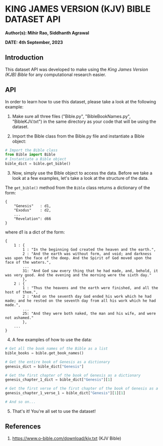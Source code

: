 # KING JAMES VERSION (KJV) BIBLE DATASET API

**Author(s): Mihir Rao, Siddhanth Agrawal**

**DATE: 4th September, 2023**

## Introduction

This dataset API was developed to make using the *King James Version (KJB) Bible* for any computational research easier.

## API

In order to learn how to use this dataset, please take a look at the following example:

1. Make sure all three files ("Bible.py", "BibleBookNames.py", "BibleKJV.txt") in the same directory as your code that will be using the dataset.

2. Import the Bible class from the Bible.py file and instantiate a Bible object:

```python
# Import the Bible class
from Bible import Bible
# Instantiate a Bible object
bible_dict = bible.get_bible()
```

3. Now, simply use the Bible object to access the data. Before we take a look at a few examples, let's take a look at the structure of the data.

The ```get_bible()``` method from the ```Bible``` class returns a dictionary of the form:

```
{   
    "Genesis"   : d1,
    "Exodus"    : d2,
    ...
    "Revelation": d66
}
```

where d1 is a dict of the form:

```
{
    1 : {
        1 : "In the beginning God created the heaven and the earth.",
        2 : "And the earth was without form, and void; and darkness was upon the face of the deep. And the Spirit of God moved upon the face of the waters.",
        ...
        31: "And God saw every thing that he had made, and, behold, it was very good. And the evening and the morning were the sixth day."
        },
    2 : {
        1 : "Thus the heavens and the earth were finished, and all the host of them.",
        2 : "And on the seventh day God ended his work which he had made; and he rested on the seventh day from all his work which he had made.",
        ...
        25: "And they were both naked, the man and his wife, and were not ashamed."
        },
    ...
}
```

4. A few examples of how to use the data:

```python
# Get all the book names of the Bible as a list
bible_books = bible.get_book_names()

# Get the entire book of Genesis as a dictionary
genesis_dict = bible_dict["Genesis"]

# Get the first chapter of the book of Genesis as a dictionary
genesis_chapter_1_dict = bible_dict["Genesis"][1]

# Get the first verse of the first chapter of the book of Genesis as a string
genesis_chapter_1_verse_1 = bible_dict["Genesis"][1][1]

# And so on...
```

5. That's it! You're all set to use the dataset!

## References

1. https://www.o-bible.com/download/kjv.txt (KJV Bible)
